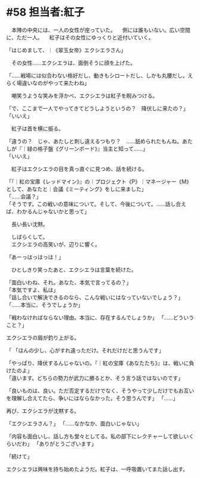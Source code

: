 # #58 担当者:紅子
　本陣の中央には、一人の女性が座っていた。
　側には誰もいない。広い空間に、ただ一人。
　紅子はその女性にゆっくりと近付いていく。

「はじめまして、｜《翠玉女帝》エクシエラさん」

　その女性……エクシエラは、面倒そうに顔を上げた。

「……戦場には似合わない格好だし、動きもシロートだし、しかも丸腰だし。えらく場違いなのがやって来たわね」

　嘲笑うような笑みを浮かべ、エクシエラは紅子を睨みつける。

「で、ここまで一人でやってきてどうしようというの？　降伏しに来たの？」  
「いいえ」

　紅子は首を横に振る。

「違うの？　じゃ、あたしと刺し違えるつもり？　……舐められたもんね。あたしが『｜緑の格子盤《グリーンボード》』当主と知って……」  
「いいえ」

　紅子はエクシエラの目を真っ直ぐに見つめ、話を続ける。

「『｜紅の宝庫《レッドマイン》』の｜プロジェクト《P》｜マネージャー《M》として、あなたと｜会議《ミーティング》をしに来ました」  
「……会議？」  
「そうです。この戦いの意味について。そして、今後について。……話し合えば、わかるんじゃないかと思って」

　長い長い沈黙。

　しばらくして。  
　エクシエラの高笑いが、辺りに響く。

「あーっはっはっは！」

　ひとしきり笑ったあと、エクシエラは言葉を続けた。

「面白いわね、それ。あなた、本気で言ってるの？」  
「本気ですよ、私は」  
「話し合いで解決できるのなら、こんな戦いにはなっていないでしょう？」  
「……本当に、そうでしょうか」

「戦わなければならない理由。本当に、存在するんでしょうか」
「……どういうこと？」

エクシエラの眉が釣り上がる。

「
「ほんの少し、心がすれ違っただけ。それだけだと思うんです」

「やっぱり、降伏するんじゃないの。『｜紅の宝庫《あなたたち》』は、戦いに負けたのよ」  
「違います。どちらの勢力が武力に勝るとか、そう言う話ではないのです」

「良いものは、良い。ただ否定するだけでなく、そうやって少しだけでもお互いを理解し合えてたら、争いにはならなかった。そう思うんです」
「……」

再び、エクシエラが沈黙する。

「エクシエラさん？」
「……なかなか、面白いじゃない」

「内容も面白いし、話し方も堂々としてる。私の部下にレクチャーして欲しいくらいだわ」
「ありがとうございます」

「続けて」

エクシエラは興味を持ち始めたようだ。紅子は、一呼吸置いてまた話し出す。
